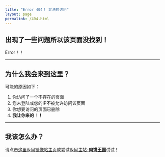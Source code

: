```yaml
---
title: "Error 404！ 非法的访问"
layout: page
permalink: /404.html
---
```


## 出现了一些问题所以该页面没找到！

Error！！

---

## 为什么我会来到这里？

可能的原因如下：

1. 你访问了一个不存在的页面
2. 您未登陆或您的IP不被允许访问该页面
3. 你想要访问的页面已删除
4. **我让你来的！！**

---

## 我该怎么办？

请点击[这里](https://robinking.cn/)返回[镜像站主页](https://robinking.cn/)或尝试返回[主站-**肉饼王国**](https://robincn.com/)试试！
